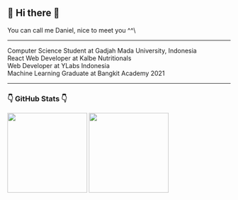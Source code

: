 ## 👋 Hi there 👋
You can call me Daniel, nice to meet you ^^\

----
Computer Science Student at Gadjah Mada University, Indonesia\
React Web Developer at Kalbe Nutritionals\
Web Developer at YLabs Indonesia\
Machine Learning Graduate at Bangkit Academy 2021

----
### 👇 GitHub Stats 👇
<p float="left">
  <img align="center" src="https://github-readme-stats.vercel.app/api?username=danielsitepu36&show_icons=true&theme=tokyonight" height=180px/>
  <img align="center" src="https://github-readme-stats.vercel.app/api/top-langs/?username=danielsitepu36&theme=tokyonight&layout=compact&exclude_repo=Assembly-as-the-relic" height=180px/>
</p>

<!--
**danielsitepu36/danielsitepu36** is a ✨ _special_ ✨ repository because its `README.md` (this file) appears on your GitHub profile.

Here are some ideas to get you started:

- 🔭 I’m currently working on ...
- 🌱 I’m currently learning ...
- 👯 I’m looking to collaborate on ...
- 🤔 I’m looking for help with ...
- 💬 Ask me about ...
- 📫 How to reach me: ...
- 😄 Pronouns: ...
- ⚡ Fun fact: ...
-->
